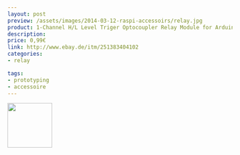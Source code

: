 ```yaml
---
layout: post
preview: /assets/images/2014-03-12-raspi-accessoirs/relay.jpg
product: 1-Channel H/L Level Triger Optocoupler Relay Module for Arduino 5V
description:
price: 0,99€
link: http://www.ebay.de/itm/251383404102
categories:
- relay

tags:
- prototyping
- accessoire
---
```


<img src="{{page.preview}}" style="width:100px"/>